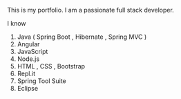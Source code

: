 This is my portfolio. I am a passionate full stack developer.

I know
1. Java ( Spring Boot , Hibernate , Spring MVC )
1. Angular
1. JavaScript
1. Node.js
1. HTML , CSS , Bootstrap
1. Repl.it
1. Spring Tool Suite
1. Eclipse